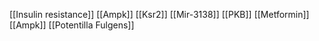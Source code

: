 [[Insulin resistance]]
[[Ampk]]
[[Ksr2]]
[[Mir-3138]]
[[PKB]]
[[Metformin]]
[[Ampk]]
[[Potentilla Fulgens]]

